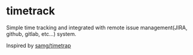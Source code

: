 # timetrack
Simple time tracking and integrated with remote issue management(JIRA, github, gitlab, etc...) system.

Inspired by [samg/timetrap](https://github.com/samg/timetrap)
